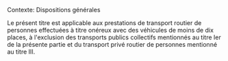 Contexte: Dispositions générales

Le présent titre est applicable aux prestations de transport routier de personnes effectuées à titre onéreux avec des véhicules de moins de dix places, à l'exclusion des transports publics collectifs mentionnés au titre Ier de la présente partie et du transport privé routier de personnes mentionné au titre III.